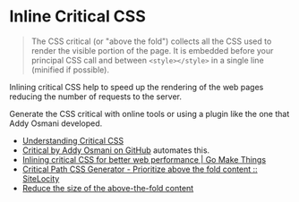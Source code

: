 # Inline Critical CSS

> The CSS critical (or "above the fold") collects all the CSS used to render the visible portion of the page. It is embedded before your principal CSS call and between `<style></style>` in a single line (minified if possible).

Inlining critical CSS help to speed up the rendering of the web pages reducing the number of requests to the server.

Generate the CSS critical with online tools or using a plugin like the one that Addy Osmani developed.

- [Understanding Critical CSS](https://www.smashingmagazine.com/2015/08/understanding-critical-css/)
- [Critical by Addy Osmani on GitHub](https://github.com/addyosmani/critical) automates this.
- [Inlining critical CSS for better web performance | Go Make Things](https://gomakethings.com/inlining-critical-css-for-better-web-performance/)
- [Critical Path CSS Generator - Prioritize above the fold content :: SiteLocity](https://www.sitelocity.com/critical-path-css-generator)
- [Reduce the size of the above-the-fold content](https://developers.google.com/speed/docs/insights/PrioritizeVisibleContent)